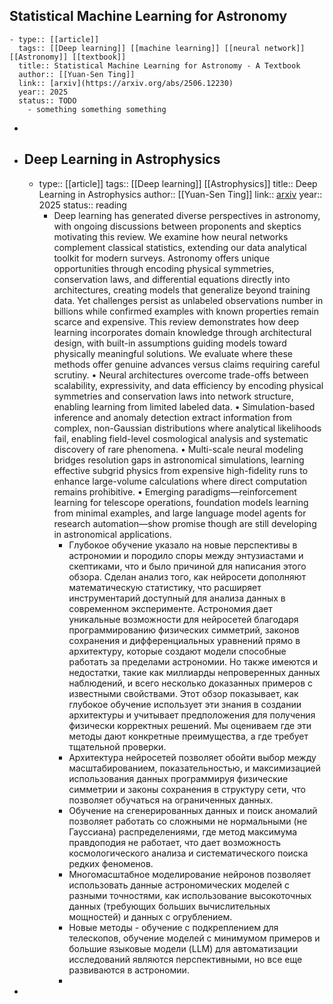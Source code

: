 ## Statistical Machine Learning for Astronomy
	- type:: [[article]]
	  tags:: [[Deep learning]] [[machine learning]] [[neural network]] [[Astronomy]] [[textbook]] 
	  title:: Statistical Machine Learning for Astronomy - A Textbook
	  author:: [[Yuan-Sen Ting]] 
	  link:: [arxiv](https://arxiv.org/abs/2506.12230)
	  year:: 2025
	  status:: TODO
		- something something something
-
- ## Deep Learning in Astrophysics
	- type:: [[article]]
	  tags:: [[Deep learning]] [[Astrophysics]] 
	  title:: Deep Learning in Astrophysics
	  author:: [[Yuan-Sen Ting]] 
	  link:: [arxiv](https://arxiv.org/abs/2510.10713)
	  year:: 2025
	  status:: reading
		- Deep learning has generated diverse perspectives in astronomy, with ongoing discussions between proponents and skeptics motivating this review. We examine how neural networks complement classical statistics, extending our data analytical toolkit for modern surveys. Astronomy offers unique opportunities through encoding physical symmetries, conservation laws, and differential equations directly into architectures, creating models that generalize beyond training data. Yet challenges persist as unlabeled observations number in billions while confirmed examples with known properties remain scarce and expensive. This review demonstrates how deep learning incorporates domain knowledge through architectural design, with built-in assumptions guiding models toward physically meaningful solutions. We evaluate where these methods offer genuine advances versus claims requiring careful scrutiny. • Neural architectures overcome trade-offs between scalability, expressivity, and data efficiency by encoding physical symmetries and conservation laws into network structure, enabling learning from limited labeled data. • Simulation-based inference and anomaly detection extract information from complex, non-Gaussian distributions where analytical likelihoods fail, enabling field-level cosmological analysis and systematic discovery of rare phenomena. • Multi-scale neural modeling bridges resolution gaps in astronomical simulations, learning effective subgrid physics from expensive high-fidelity runs to enhance large-volume calculations where direct computation remains prohibitive. • Emerging paradigms—reinforcement learning for telescope
		  operations, foundation models learning from minimal examples, and large language model agents for research automation—show promise though are still developing in astronomical applications.
			- Глубокое обучение указало на новые перспективы в астрономии и породило споры между энтузиастами и скептиками, что и было причиной для написания этого обзора. Сделан анализ того, как нейросети дополняют математическую статистику, что расширяет инструментарий доступный для анализа данных в современном эксперименте. Астрономия дает уникальные возможности для нейросетей благодаря программированию физических симметрий, законов сохранения и дифференциальных уравнений прямо в архитектуру, которые создают модели способные работать за пределами астрономии. Но также имеются и недостатки, такие как миллиарды непроверенных данных наблюдений, и всего несколько доказанных примеров с известными свойствами. Этот обзор показывает, как глубокое обучение использует эти знания в создании архитектуры и учитывает предположения для получения физически корректных решений. Мы оцениваем где эти методы дают конкретные преимущества, а где требует тщательной проверки.
			- Архитектура нейросетей позволяет обойти выбор между масштабированием, показательностью, и максимизацией использования данных программируя физические симметрии и законы сохранения в структуру сети, что позволяет обучаться на ограниченных данных.
			- Обучение на сгенерированных данных и поиск аномалий позволяет работать со сложными не нормальными (не Гауссиана) распределениями, где метод максимума правдоподия  не работает, что дает возможность космологического анализа и систематического поиска редких феноменов.
			- Многомасштабное моделирование нейронов позволяет использовать данные астрономических моделей с разными точностями, как использование высокоточных данных (требующих больших вычислительных мощностей) и данных с огрублением.
			- Новые методы - обучение с подкреплением для телескопов, обучение моделей с минимумом примеров и большие языковые модели (LLM) для автоматизации исследований являются перспективными, но все еще развиваются в астрономии.
			-
-